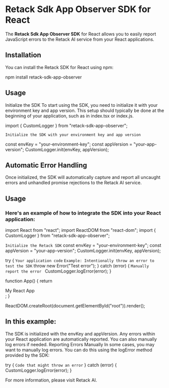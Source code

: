 # Retack Sdk App Observer SDK for React

The **Retack Sdk App Observer SDK** for React allows you to easily report JavaScript errors to the Retack AI service from your React applications.

## Installation

You can install the Retack SDK for React using npm:

npm install retack-sdk-app-observer

## Usage

Initialize the SDK
To start using the SDK, you need to initialize it with your environment key and app version. This setup should typically be done at the beginning of your application, such as in index.tsx or index.js.

import { CustomLogger } from "retack-sdk-app-observer";

`Initialize the SDK with your environment key and app version`

const envKey = "your-environment-key";
const appVersion = "your-app-version";
CustomLogger.init(envKey, appVersion);

## Automatic Error Handling

Once initialized, the SDK will automatically capture and report all uncaught errors and unhandled promise rejections to the Retack AI service.

## Usage

### Here's an example of how to integrate the SDK into your React application:

import React from "react";
import ReactDOM from "react-dom";
import { CustomLogger } from "retack-sdk-app-observer";

`Initialize the Retack SDK`
const envKey = "your-environment-key"; 
const appVersion = "your-app-version";
CustomLogger.init(envKey, appVersion);

try {
`Your application code`
`Example: Intentionally throw an error to test the SDK`
throw new Error("Test error");
} catch (error) {
`Manually report the error `
CustomLogger.logError(error);
}

function App() {
return <div>My React App</div>;
}

ReactDOM.createRoot(document.getElementById("root")).render(<App />);

## In this example:

The SDK is initialized with the envKey and appVersion.
Any errors within your React application are automatically reported.
You can also manually log errors if needed.
Reporting Errors Manually
In some cases, you may want to manually log errors. You can do this using the logError method provided by the SDK:

try {
`Code that might throw an error`
} catch (error) {
CustomLogger.logError(error);
}

For more information, please visit Retack AI.
